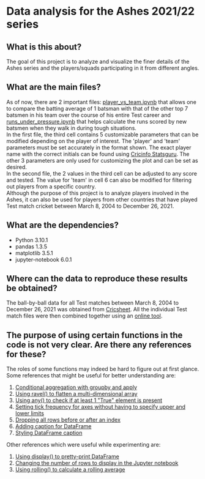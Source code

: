 # Data analysis for the Ashes 2021/22 series

## What is this about?
The goal of this project is to analyze and visualize the finer details of the Ashes series and the players/squads participating in it from different angles.

## What are the main files?
As of now, there are 2 important files: [player_vs_team.ipynb](https://github.com/hmshreyas7/ashes-2021/blob/main/player_vs_team.ipynb) that allows one to compare the batting average of 1 batsman with that of the other top 7 batsmen in his team over the course of his entire Test career and [runs_under_pressure.ipynb](https://github.com/hmshreyas7/ashes-2021/blob/main/runs_under_pressure.ipynb) that helps calculate the runs scored by new batsmen when they walk in during tough situations.\
In the first file, the third cell contains 5 customizable parameters that can be modified depending on the player of interest. The 'player' and 'team' parameters must be set accurately in the format shown. The exact player name with the correct initials can be found using [Cricinfo Statsguru](https://stats.espncricinfo.com/ci/engine/stats/index.html). The other 3 parameters are only used for customizing the plot and can be set as desired.\
In the second file, the 2 values in the third cell can be adjusted to any score and tested. The value for 'team' in cell 6 can also be modified for filtering out players from a specific country.\
Although the purpose of this project is to analyze players involved in the Ashes, it can also be used for players from other countries that have played Test match cricket between March 8, 2004 to December 26, 2021.

## What are the dependencies?
* Python 3.10.1
* pandas 1.3.5
* matplotlib 3.5.1
* jupyter-notebook 6.0.1

## Where can the data to reproduce these results be obtained?
The ball-by-ball data for all Test matches between March 8, 2004 to December 26, 2021 was obtained from [Cricsheet](https://cricsheet.org/downloads/tests_csv2.zip). All the individual Test match files were then combined together using an [online tool](https://extendsclass.com/merge-csv.html).

## The purpose of using certain functions in the code is not very clear. Are there any references for these?
The roles of some functions may indeed be hard to figure out at first glance. Some references that might be useful for better understanding are:
1. [Conditional aggregation with groupby and apply](https://stackoverflow.com/questions/17266129/python-pandas-conditional-sum-with-groupby)
2. [Using ravel() to flatten a multi-dimensional array](https://stackoverflow.com/questions/26977076/pandas-unique-values-multiple-columns/26977495#26977495)
3. [Using any() to check if at least 1 "True" element is present](https://pandas.pydata.org/docs/reference/api/pandas.DataFrame.any.html)
4. [Setting tick frequency for axes without having to specify upper and lower limits](https://stackoverflow.com/questions/12608788/changing-the-tick-frequency-on-x-or-y-axis-in-matplotlib/58675407#58675407)
5. [Dropping all rows before or after an index](https://pandas.pydata.org/docs/reference/api/pandas.DataFrame.truncate.html)
6. [Adding caption for DataFrame](https://stackoverflow.com/questions/57958432/how-to-add-table-title-in-python-preferably-with-pandas)
7. [Styling DataFrame caption](https://stackoverflow.com/questions/59535426/can-you-change-the-caption-font-size-using-pandas-styling)

Other references which were useful while experimenting are:
1. [Using display() to pretty-print DataFrame](https://stackoverflow.com/questions/26873127/show-dataframe-as-table-in-ipython-notebook#comment90189599_29665452)
2. [Changing the number of rows to display in the Jupyter notebook](https://stackoverflow.com/questions/16424493/pandas-setting-no-of-max-rows)
3. [Using rolling() to calculate a rolling average](https://pandas.pydata.org/docs/reference/api/pandas.DataFrame.rolling.html)

